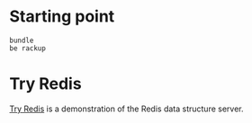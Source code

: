 # Starting point

    bundle
    be rackup



Try Redis
=========

[Try Redis](http://try.redis-db.com) is a demonstration of the Redis data structure server.


